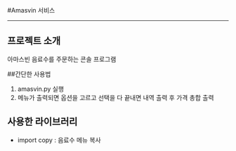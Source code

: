 #Amasvin 서비스

---
## 프로젝트 소개
아마스빈 음료수를 주문하는 콘솔 프로그램

##간단한 사용법
1. amasvin.py 실행
2. 메뉴가 출력되면 옵션을 고르고 선택을 다 끝내면 내역 출력 후 가격 총합 출력

## 사용한 라이브러리
- import copy : 음료수 메뉴 복사